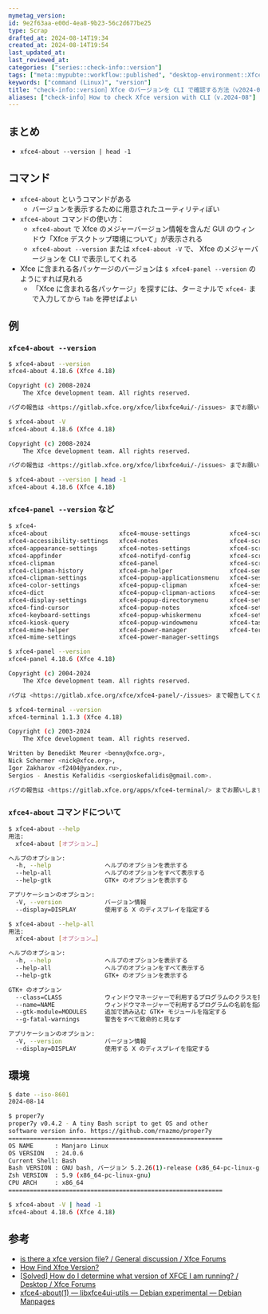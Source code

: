 ```yaml
---
mymetag_version:
id: 9e2f63aa-e00d-4ea8-9b23-56c2d677be25
type: Scrap
drafted_at: 2024-08-14T19:34
created_at: 2024-08-14T19:54
last_updated_at:
last_reviewed_at:
categories: ["series::check-info::version"]
tags: ["meta::mypubte::workflow::published", "desktop-environment::Xfce", "CLI"]
keywords: ["command (Linux)", "version"]
title: "check-info::version］Xfce のバージョンを CLI で確認する方法（v2024-08"
aliases: ["check-info］How to check Xfce version with CLI（v.2024-08"]
---
```


## まとめ

- `xfce4-about --version | head -1`

## コマンド

- `xfce4-about` というコマンドがある
    - バージョンを表示するために用意されたユーティリティぽい
- `xfce4-about` コマンドの使い方：
    - `xfce4-about` で Xfce のメジャーバージョン情報を含んだ GUI のウィンドウ「Xfce デスクトップ環境について」が表示される
    - `xfce4-about --version` または `xfce4-about -V` で、 Xfce のメジャーバージョンを CLI で表示してくれる
- Xfce に含まれる各パッケージのバージョンは `$ xfce4-panel --version` のようにすれば見れる 
    - 「Xfce に含まれる各パッケージ」を探すには、ターミナルで `xfce4-` まで入力してから `Tab` を押せばよい

## 例

### `xfce4-about --version`

```bash
$ xfce4-about --version
xfce4-about 4.18.6 (Xfce 4.18)

Copyright (c) 2008-2024
	The Xfce development team. All rights reserved.

バグの報告は <https://gitlab.xfce.org/xfce/libxfce4ui/-/issues> までお願いします

$ xfce4-about -V
xfce4-about 4.18.6 (Xfce 4.18)

Copyright (c) 2008-2024
	The Xfce development team. All rights reserved.

バグの報告は <https://gitlab.xfce.org/xfce/libxfce4ui/-/issues> までお願いします。

$ xfce4-about --version | head -1
xfce4-about 4.18.6 (Xfce 4.18)
```

### `xfce4-panel --version` など

```bash
$ xfce4-
xfce4-about                    xfce4-mouse-settings           xfce4-screensaver
xfce4-accessibility-settings   xfce4-notes                    xfce4-screensaver-command
xfce4-appearance-settings      xfce4-notes-settings           xfce4-screensaver-configure
xfce4-appfinder                xfce4-notifyd-config           xfce4-screensaver-preferences
xfce4-clipman                  xfce4-panel                    xfce4-screenshooter
xfce4-clipman-history          xfce4-pm-helper                xfce4-sensors
xfce4-clipman-settings         xfce4-popup-applicationsmenu   xfce4-session
xfce4-color-settings           xfce4-popup-clipman            xfce4-session-logout
xfce4-dict                     xfce4-popup-clipman-actions    xfce4-session-settings
xfce4-display-settings         xfce4-popup-directorymenu      xfce4-set-wallpaper
xfce4-find-cursor              xfce4-popup-notes              xfce4-settings-editor
xfce4-keyboard-settings        xfce4-popup-whiskermenu        xfce4-settings-manager
xfce4-kiosk-query              xfce4-popup-windowmenu         xfce4-taskmanager
xfce4-mime-helper              xfce4-power-manager            xfce4-terminal
xfce4-mime-settings            xfce4-power-manager-settings

$ xfce4-panel --version
xfce4-panel 4.18.6 (Xfce 4.18)

Copyright (c) 2004-2024
	The Xfce development team. All rights reserved.

バグは <https://gitlab.xfce.org/xfce/xfce4-panel/-/issues> まで報告してください。

$ xfce4-terminal --version
xfce4-terminal 1.1.3 (Xfce 4.18)

Copyright (c) 2003-2024
	The Xfce development team. All rights reserved.

Written by Benedikt Meurer <benny@xfce.org>,
Nick Schermer <nick@xfce.org>,
Igor Zakharov <f2404@yandex.ru>,
Sergios - Anestis Kefalidis <sergioskefalidis@gmail.com>.

バグの報告は <https://gitlab.xfce.org/apps/xfce4-terminal/> までお願いします。
```

### `xfce4-about` コマンドについて

```bash
$ xfce4-about --help
用法:
  xfce4-about [オプション…]

ヘルプのオプション:
  -h, --help               ヘルプのオプションを表示する
  --help-all               ヘルプのオプションをすべて表示する
  --help-gtk               GTK+ のオプションを表示する

アプリケーションのオプション:
  -V, --version            バージョン情報
  --display=DISPLAY        使用する X のディスプレイを指定する

$ xfce4-about --help-all
用法:
  xfce4-about [オプション…]

ヘルプのオプション:
  -h, --help               ヘルプのオプションを表示する
  --help-all               ヘルプのオプションをすべて表示する
  --help-gtk               GTK+ のオプションを表示する

GTK+ のオプション
  --class=CLASS            ウィンドウマネージャーで利用するプログラムのクラスを指定する
  --name=NAME              ウィンドウマネージャーで利用するプログラムの名前を指定する
  --gtk-module=MODULES     追加で読み込む GTK+ モジュールを指定する
  --g-fatal-warnings       警告をすべて致命的と見なす

アプリケーションのオプション:
  -V, --version            バージョン情報
  --display=DISPLAY        使用する X のディスプレイを指定する
```

## 環境

```bash
$ date --iso-8601
2024-08-14

$ proper7y
proper7y v0.4.2 - A tiny Bash script to get OS and other
software version info. https://github.com/rnazmo/proper7y
============================================================
OS NAME      : Manjaro Linux
OS VERSION   : 24.0.6
Current Shell: Bash
Bash VERSION : GNU bash, バージョン 5.2.26(1)-release (x86_64-pc-linux-gnu)
Zsh VERSION  : 5.9 (x86_64-pc-linux-gnu)
CPU ARCH     : x86_64
============================================================

$ xfce4-about -V | head -1
xfce4-about 4.18.6 (Xfce 4.18)
```

## 参考

- [is there a xfce version file? / General discussion / Xfce Forums](https://forum.xfce.org/viewtopic.php?pid=31188#p31188)
- [How Find Xfce Version?](http://xahlee.info/linux/linux_find_xfce_version.html)
- [[Solved] How do I determine what version of XFCE I am running? / Desktop / Xfce Forums](https://forum.xfce.org/viewtopic.php?id=6189)
- [xfce4-about(1) — libxfce4ui-utils — Debian experimental — Debian Manpages](https://manpages.debian.org/experimental/libxfce4ui-utils/xfce4-about.1.en.html)
